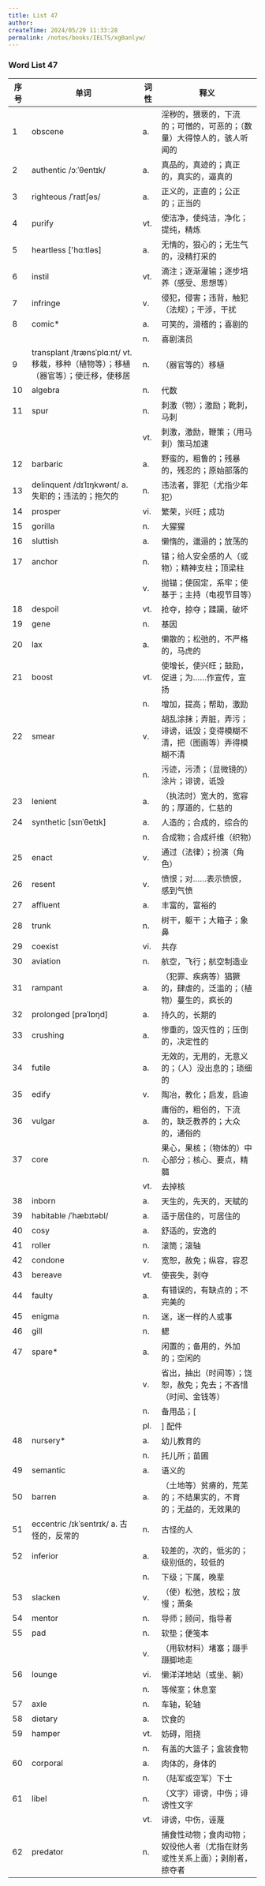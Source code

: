 ```yaml
---
title: List 47
author:
createTime: 2024/05/29 11:33:28
permalink: /notes/books/IELTS/xg0anlyw/
---
```



### Word List 47

| 序号 | 单词       | 词性    | 释义                                  |
|------|------------|---------|---------------------------------------|
| 1 | obscene | a. | 淫秽的，猥亵的，下流的；可憎的，可恶的；（数量）大得惊人的，骇人听闻的 |
| 2 | authentic /ɔːˈθentɪk/ | a. | 真品的，真迹的；真正的，真实的，逼真的 |
| 3 | righteous /ˈraɪtʃəs/ | a. | 正义的，正直的；公正的；正当的 |
| 4 | purify | vt. | 使洁净，使纯洁，净化；提纯，精炼 |
| 5 | heartless ['hɑ:tləs] | a. | 无情的，狠心的；无生气的，没精打采的 |
| 6 | instil | vt. | 滴注；逐渐灌输；逐步培养（感受、思想等） |
| 7 | infringe | v. | 侵犯，侵害；违背，触犯（法规）；干涉，干扰 |
| 8 | comic* | a. | 可笑的，滑稽的；喜剧的 |
|      |            | n.   | 喜剧演员 |
| 9 | transplant /trænsˈplɑːnt/ vt. 移栽，移种（植物等）；移植（器官等）；使迁移，使移居 | n. | （器官等的）移植 |
| 10 | algebra | n. | 代数 |
| 11 | spur | n. | 刺激（物）；激励；靴刺，马刺 |
|      |            | vt.   | 刺激，激励，鞭策；（用马刺）策马加速 |
| 12 | barbaric | a. | 野蛮的，粗鲁的；残暴的，残忍的；原始部落的 |
| 13 | delinquent /dɪˈlɪŋkwənt/ a. 失职的；违法的；拖欠的 | n. | 违法者，罪犯（尤指少年犯） |
| 14 | prosper | vi. | 繁荣，兴旺；成功 |
| 15 | gorilla | n. | 大猩猩 |
| 16 | sluttish | a. | 懒惰的，邋遢的；放荡的 |
| 17 | anchor | n. | 锚；给人安全感的人（或物）；精神支柱；顶梁柱 |
|      |            | v.   | 抛锚；使固定，系牢；使基于；主持（电视节目等） |
| 18 | despoil | vt. | 抢夺，掠夺；蹂躏，破坏 |
| 19 | gene | n. | 基因 |
| 20 | lax | a. | 懒散的；松弛的，不严格的，马虎的 |
| 21 | boost | vt. | 使增长，使兴旺；鼓励，促进；为……作宣传，宣扬 |
|      |            | n.   | 增加，提高；帮助，激励 |
| 22 | smear | v. | 胡乱涂抹；弄脏，弄污；诽谤，诋毁；变得模糊不清，把（图画等）弄得模糊不清 |
|      |            | n.   | 污迹，污渍；（显微镜的）涂片；诽谤，诋毁 |
| 23 | lenient | a. | （执法时）宽大的，宽容的；厚道的，仁慈的 |
| 24 | synthetic [sɪnˈθetɪk] | a. | 人造的；合成的，综合的 |
|      |            | n.   | 合成物；合成纤维（织物） |
| 25 | enact | v. | 通过（法律）；扮演（角色） |
| 26 | resent | v. | 愤恨；对……表示愤恨，感到气愤 |
| 27 | affluent | a. | 丰富的，富裕的 |
| 28 | trunk | n. | 树干，躯干；大箱子；象鼻 |
| 29 | coexist | vi. | 共存 |
| 30 | aviation | n. | 航空，飞行；航空制造业 |
| 31 | rampant | a. | （犯罪、疾病等）猖獗的，肆虐的，泛滥的；（植物）蔓生的，疯长的 |
| 32 | prolonged [prəˈlɒŋd] | a. | 持久的，长期的 |
| 33 | crushing | a. | 惨重的，毁灭性的；压倒的，决定性的 |
| 34 | futile | a. | 无效的，无用的，无意义的；（人）没出息的；琐细的 |
| 35 | edify | v. | 陶冶，教化；启发，启迪 |
| 36 | vulgar | a. | 庸俗的，粗俗的，下流的，缺乏教养的；大众的，通俗的 |
| 37 | core | n. | 果心，果核；（物体的）中心部分；核心、要点，精髓 |
|      |            | vt.   | 去掉核 |
| 38 | inborn | a. | 天生的，先天的，天赋的 |
| 39 | habitable /ˈhæbɪtəbl/ | a. | 适于居住的，可居住的 |
| 40 | cosy | a. | 舒适的，安逸的 |
| 41 | roller | n. | 滚筒；滚轴 |
| 42 | condone | v. | 宽恕，赦免；纵容，容忍 |
| 43 | bereave | vt. | 使丧失，剥夺 |
| 44 | faulty | a. | 有错误的，有缺点的；不完美的 |
| 45 | enigma | n. | 迷，迷一样的人或事 |
| 46 | gill | n. | 鳃 |
| 47 | spare* | a. | 闲置的；备用的，外加的；空闲的 |
|      |            | v.   | 省出，抽出（时间等）；饶恕，赦免；免去；不吝惜（时间、金钱等） |
|      |            | n.   | 备用品；[ |
|      |            | pl.   | ] 配件 |
| 48 | nursery* | a. | 幼儿教育的 |
|      |            | n.   | 托儿所；苗圃 |
| 49 | semantic | a. | 语义的 |
| 50 | barren | a. | （土地等）贫瘠的，荒芜的；不结果实的，不育的；无益的，无效果的 |
| 51 | eccentric /ɪkˈsentrɪk/ a. 古怪的，反常的 | n. | 古怪的人 |
| 52 | inferior | a. | 较差的，次的，低劣的；级别低的，较低的 |
|      |            | n.   | 下级；下属，晚辈 |
| 53 | slacken | v. | （使）松弛，放松；放慢；萧条 |
| 54 | mentor | n. | 导师；顾问，指导者 |
| 55 | pad | n. | 软垫；便笺本 |
|      |            | v.   | （用软材料）堵塞；蹑手蹑脚地走 |
| 56 | lounge | vi. | 懒洋洋地站（或坐、躺） |
|      |            | n.   | 等候室；休息室 |
| 57 | axle | n. | 车轴，轮轴 |
| 58 | dietary | a. | 饮食的 |
| 59 | hamper | vt. | 妨碍，阻挠 |
|      |            | n.   | 有盖的大篮子；盒装食物 |
| 60 | corporal | a. | 肉体的，身体的 |
|      |            | n.   | （陆军或空军）下士 |
| 61 | libel | n. | （文字）诽谤，中伤；诽谤性文字 |
|      |            | vt.   | 诽谤，中伤，诬蔑 |
| 62 | predator | n. | 捕食性动物；食肉动物；奴役他人者（尤指在财务或性关系上面）；剥削者，掠夺者 |